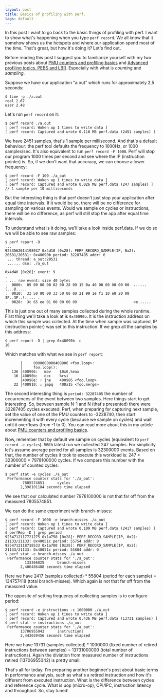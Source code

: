 ```yaml
---
layout: post
title: Basics of profiling with perf.
tags: default
---
```


In this post I want to go back to the basic things of profiling with perf. I want to show what's happening when you type `perf record`. We all know that it somehow shows us the hotspots and where our application spend most of the time. That's great, but how it's doing it? Let's find out.

Before reading this post I suggest you to familiarize yourself with my two previous posts about [PMU counters and profiling basics](https://dendibakh.github.io/blog/2018/06/01/PMU-counters-and-profiling-basics) and [Advanced profiling topics. PEBS and LBR](https://dendibakh.github.io/blog/2018/06/08/Advanced-profiling-topics-PEBS-and-LBR). Especially with what is *counting* and *sampling*.

Suppose we have our application "a.out" which runs for approximately 2,5 seconds:
```
$ time -p ./a.out
real 2.67
user 2.48
```
Let's run `perf record` on it:
```
$ perf record ./a.out
[ perf record: Woken up 1 times to write data ]
[ perf record: Captured and wrote 0.110 MB perf.data (2451 samples) ] 
```
We have 2451 samples, that's 1 sample per millisecond. And that's a default behaviour: the perf tool defaults the frequency to 1000Hz, or 1000 samples/sec. It's also equivalent to run `perf record -F 1000`. Perf will stop our program 1000 times per second and see where the IP (instruction pointer) is. So, if we don't want that accuracy, we can choose a lower frequency:
```
$ perf record -F 100 ./a_out
[ perf record: Woken up 1 times to write data ]
[ perf record: Captured and wrote 0.026 MB perf.data (247 samples) ] // 1 sample per 10 milliseconds
```
But the interesting thing is that perf doesn't just stop your application after equal time intervals. If it would be so, there will be no difference for sampling on various events. Would we sample on cycles or instructions, there will be no difference, as perf will still stop the app after equal time intervals.

To understand what is it doing, we'll take a look inside perf.data. If we do so we will be able to see raw samples:
```
$ perf report -D
...
9253562614198937 0x4d18 [0x28]: PERF_RECORD_SAMPLE(IP, 0x2): 20531/20531: 0x40090b period: 32287405 addr: 0 
 ... thread: a_out:20531
 ...... dso: ./a_out

0x4d40 [0x28]: event: 9
.
. ... raw event: size 40 bytes
.  0000:  09 00 00 00 02 00 28 00 15 0a 40 00 00 00 00 00  ......(...@.....
.  0010:  33 50 00 00 33 50 00 00 21 99 1e f1 10 e0 20 00  3P..3P..!..... .
.  0020:  3c 65 ee 01 00 00 00 00                          <e......        
```

This is just one out of many samples collected during the whole runtime. First thing we'll take a look at is `0x40090b`. It is the instruction address on which this sample was collected. At the time when sample was captured, IP (instruction pointer) was set to this instruction. If we grep all the samples by this address:
```
$ perf report -D | grep 0x40090b -c
16
```
Which matches with what we see in `perf report`:
```
       │     0000000000400906 <foo.loop>:
       │     foo.loop():
   136 │400906:   mov    $0x0,%eax
    16 │40090b:   dec    %rsi
       │40090e: ↑ jne    400906 <foo.loop>
    22 │400910: ↓ jmpq   400a15 <foo.merge>
```

The second interesting thing is `period: 32287405` the number of occurrences of the event between two samples. Here things start to get interesting. So, between sample N-1 and N (that's presented) there were 32287405 cycles executed. Perf, when preparing for capturing next sample, set the value of one of the PMU counters to -3228740, then start incrementing it with every cycle (because we sample on cycles) and wait until it overflows (from -1 to 0). You can read more about this in my article about [PMU counters and profiling basics](https://dendibakh.github.io/blog/2018/06/01/PMU-counters-and-profiling-basics).

Now, remember that by default we sample on cycles (equivalent to `perf record -e cycles`). With latest run we collected 247 samples. For simplicity let's assume average period for all samples is 32300000 events. Based on that, the number of cycles it took to execute this workload is: 247 * 32300000 = 7978100000 cycles.
If we compare this number with the number of counted cycles:
```
$ perf stat -e cycles ./a_out                                                                                                           
 Performance counter stats for './a_out':
        7805574851      cycles                                                      
       2,398101184 seconds time elapsed
```
We see that our calculated number 7978100000 is not that far off from the measured 7805574851.

We can do the same experiment with branch-misses:
```
$ perf record -F 1000 -e branch-misses ./a_out                                                                                                        
[ perf record: Woken up 1 times to write data ]
[ perf record: Captured and wrote 0.109 MB perf.data (2417 samples) ]
$ perfRep -D | grep period
9254712117721275 0x1a758 [0x28]: PERF_RECORD_SAMPLE(IP, 0x2): 21133/21133: 0x40051c period: 55754 addr: 0
9254712118718533 0x1a780 [0x28]: PERF_RECORD_SAMPLE(IP, 0x2): 21133/21133: 0x40051c period: 55804 addr: 0
$ perf stat -e branch-misses ./a_out
 Performance counter stats for './a_out':
         133366825      branch-misses                                               
       2,406486488 seconds time elapsed
```
Here we have 2417 (samples collected) * 55804 (period for each sample) = 134757418 (total branch-misses). Which again is not that far off from the measured value.

The opposite of setting frequency of collecting samples is to configure period:
```
$ perf record -e instructions -c 1000000 ./a_out
[ perf record: Woken up 1 times to write data ]
[ perf record: Captured and wrote 0.436 MB perf.data (13731 samples) ]
$ perf stat -e instructions ./a_out                                                                                                                      
 Performance counter stats for './a_out':
       13706955042      instructions                                                
       2,443039456 seconds time elapsed
```
Here we have 13731 (samples collected) * 1000000 (fixed number of retired instructions between samples) = 13731000000 (total number of instructions). Again the diviation from measured number of instructions retired (13706955042) is pretty small.

That's all for today. I'm preparing another beginner's post about basic terms in performance analysis, such as what's a retired instruction and how it's different from executed instruction. What is the difference between cycles and reference cycle. What is uop (micro-op), CPI/IPC, instruction latency and throughput. So, stay tuned!
